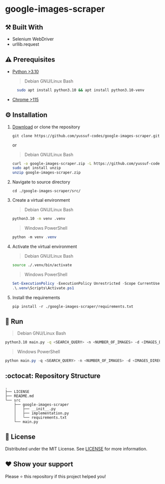 # google-images-scraper

## ⚒️ Built With

* Selenium WebDriver
* urllib.request

## ⚠️ Prerequisites

* [Python >3.10](https://www.python.org/downloads/release/python-31013/)

    > Debian GNU/Linux Bash

    ```bash
      sudo apt install python3.10 && apt install python3.10-venv
    ```
    
* [Chrome >115](https://www.google.com/chrome/)

## ⚙️ Installation

1. [Download](https://github.com/yussuf-codes/google-images-scraper/archive/refs/heads/master.zip) or clone the repository

    ```shell
    git clone https://github.com/yussuf-codes/google-images-scraper.git
    ```

    or

    > Debian GNU/Linux Bash

   ```bash
   curl -o google-images-scraper.zip -L https://github.com/yussuf-codes/google-images-scraper/archive/refs/heads/master.zip
   sudo apt install unzip
   unzip google-images-scraper.zip
   ```

2. Navigate to source directory

    ```shell
    cd ./google-images-scraper/src/
    ```

3. Create a virtual environment
    > Debian GNU/Linux Bash

    ```bash
    python3.10 -m venv .venv
    ```

    > Windows PowerShell

    ```powershell
    python -m venv .venv
    ```

4. Activate the virtual environment
    > Debian GNU/Linux Bash

    ```bash
    source ./.venv/bin/activate
    ```

    > Windows PowerShell

    ```powershell
    Set-ExecutionPolicy -ExecutionPolicy Unrestricted -Scope CurrentUser
    .\.venv\Scripts\Activate.ps1
    ```

5. Install the requirements

    ```shell
    pip install -r ./google-images-scraper/requirements.txt
    ```

## 🚀 Run

> Debian GNU/Linux Bash

```bash
python3.10 main.py -q <SEARCH_QUERY> -n <NUMBER_OF_IMAGES> -d <IMAGES_DIRECTORY>
```

> Windows PowerShell

```powershell
python main.py -q <SEARCH_QUERY> -n <NUMBER_OF_IMAGES> -d <IMAGES_DIRECTORY>
```

## :octocat: Repository Structure

```text
.
├── LICENSE
├── README.md
└── src
    ├── google-images-scraper
    │   ├── __init__.py
    │   ├── implementation.py
    │   └── requirements.txt
    └── main.py
```

## 📄 License

Distributed under the MIT License. See [LICENSE](LICENSE) for more information.

## ❤️ Show your support

Please ⭐️ this repository if this project helped you!
